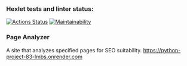 ### Hexlet tests and linter status:
[![Actions Status](https://github.com/alenavino/python-project-83/actions/workflows/hexlet-check.yml/badge.svg)](https://github.com/alenavino/python-project-83/actions)
[![Maintainability](https://api.codeclimate.com/v1/badges/d97f527dde89222e9070/maintainability)](https://codeclimate.com/github/alenavino/python-project-83/maintainability)
### Page Analyzer
A site that analyzes specified pages for SEO suitability.
https://python-project-83-lmbs.onrender.com